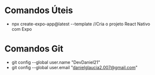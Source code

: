 # Comandos Úteis

- npx create-expo-app@latest --template //Cria o projeto React Nativo com Expo



# Comandos Git

- git config --global user.name "DevDaniel21"
- git config --global user.email "danielglaucia2.007@gmail.com"
